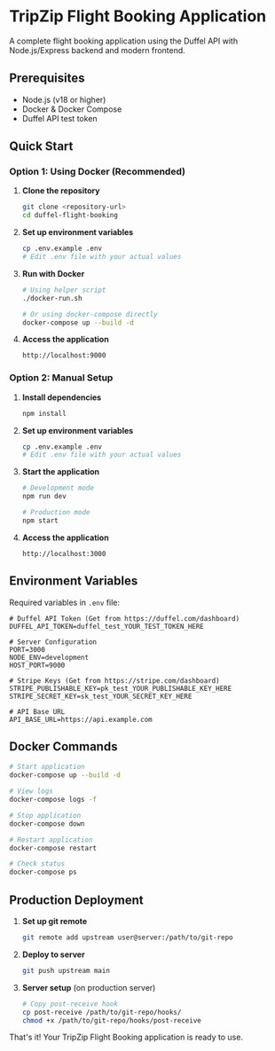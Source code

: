 # TripZip Flight Booking Application

A complete flight booking application using the Duffel API with Node.js/Express backend and modern frontend.

## Prerequisites

- Node.js (v18 or higher)
- Docker & Docker Compose
- Duffel API test token

## Quick Start

### Option 1: Using Docker (Recommended)

1. **Clone the repository**
   ```bash
   git clone <repository-url>
   cd duffel-flight-booking
   ```

2. **Set up environment variables**
   ```bash
   cp .env.example .env
   # Edit .env file with your actual values
   ```

3. **Run with Docker**
   ```bash
   # Using helper script
   ./docker-run.sh

   # Or using docker-compose directly
   docker-compose up --build -d
   ```

4. **Access the application**
   ```
   http://localhost:9000
   ```

### Option 2: Manual Setup

1. **Install dependencies**
   ```bash
   npm install
   ```

2. **Set up environment variables**
   ```bash
   cp .env.example .env
   # Edit .env file with your actual values
   ```

3. **Start the application**
   ```bash
   # Development mode
   npm run dev

   # Production mode
   npm start
   ```

4. **Access the application**
   ```
   http://localhost:3000
   ```

## Environment Variables

Required variables in `.env` file:

```env
# Duffel API Token (Get from https://duffel.com/dashboard)
DUFFEL_API_TOKEN=duffel_test_YOUR_TEST_TOKEN_HERE

# Server Configuration
PORT=3000
NODE_ENV=development
HOST_PORT=9000

# Stripe Keys (Get from https://stripe.com/dashboard)
STRIPE_PUBLISHABLE_KEY=pk_test_YOUR_PUBLISHABLE_KEY_HERE
STRIPE_SECRET_KEY=sk_test_YOUR_SECRET_KEY_HERE

# API Base URL
API_BASE_URL=https://api.example.com
```

## Docker Commands

```bash
# Start application
docker-compose up --build -d

# View logs
docker-compose logs -f

# Stop application
docker-compose down

# Restart application
docker-compose restart

# Check status
docker-compose ps
```

## Production Deployment

1. **Set up git remote**
   ```bash
   git remote add upstream user@server:/path/to/git-repo
   ```

2. **Deploy to server**
   ```bash
   git push upstream main
   ```

3. **Server setup** (on production server)
   ```bash
   # Copy post-receive hook
   cp post-receive /path/to/git-repo/hooks/
   chmod +x /path/to/git-repo/hooks/post-receive
   ```

That's it! Your TripZip Flight Booking application is ready to use.